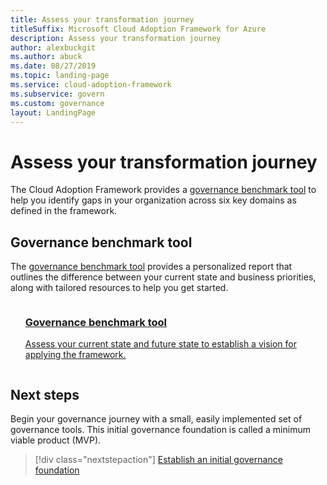 ```yaml
---
title: Assess your transformation journey
titleSuffix: Microsoft Cloud Adoption Framework for Azure
description: Assess your transformation journey
author: alexbuckgit
ms.author: abuck
ms.date: 08/27/2019
ms.topic: landing-page
ms.service: cloud-adoption-framework
ms.subservice: govern
ms.custom: governance
layout: LandingPage
---
```


# Assess your transformation journey

The Cloud Adoption Framework provides a [governance benchmark tool](https://cafbaseline.com) to help you identify gaps in your organization across six key domains as defined in the framework. 

## Governance benchmark tool

The [governance benchmark tool](https://cafbaseline.com) provides a personalized report that outlines the difference between your current state and business priorities, along with tailored resources to help you get started.

<!-- markdownlint-disable MD033 -->

<ul class="panelContent cardsZ">
    <li style="display: flex; flex-direction: column;">
        <a href="https://cafbaseline.com" style="display: flex; flex-direction: column; flex: 1 0 auto;">
            <div class="cardSize" style="flex: 1 0 auto; display: flex;">
                <div class="cardPadding" style="display: flex;">
                    <div class="card">
                        <div class="cardText">
                            <h3>Governance benchmark tool</h3>
                            <p>Assess your current state and future state to establish a vision for applying the framework.</p>
                            <p></p>
                        </div>
                    </div>
                </div>
            </div>
        </a>
    </li>
</ul>

<!-- markdownlint-enable MD033 -->

## Next steps

Begin your governance journey with a small, easily implemented set of governance tools. This initial governance foundation is called a minimum viable product (MVP).

> [!div class="nextstepaction"]
> [Establish an initial governance foundation](./getting-started.md)
